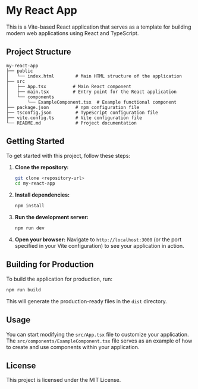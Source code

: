 # My React App

This is a Vite-based React application that serves as a template for building modern web applications using React and TypeScript.

## Project Structure

```
my-react-app
├── public
│   └── index.html        # Main HTML structure of the application
├── src
│   ├── App.tsx          # Main React component
│   ├── main.tsx         # Entry point for the React application
│   └── components
│       └── ExampleComponent.tsx  # Example functional component
├── package.json          # npm configuration file
├── tsconfig.json         # TypeScript configuration file
├── vite.config.ts        # Vite configuration file
└── README.md             # Project documentation
```

## Getting Started

To get started with this project, follow these steps:

1. **Clone the repository:**
   ```bash
   git clone <repository-url>
   cd my-react-app
   ```

2. **Install dependencies:**
   ```bash
   npm install
   ```

3. **Run the development server:**
   ```bash
   npm run dev
   ```

4. **Open your browser:**
   Navigate to `http://localhost:3000` (or the port specified in your Vite configuration) to see your application in action.

## Building for Production

To build the application for production, run:

```bash
npm run build
```

This will generate the production-ready files in the `dist` directory.

## Usage

You can start modifying the `src/App.tsx` file to customize your application. The `src/components/ExampleComponent.tsx` file serves as an example of how to create and use components within your application.

## License

This project is licensed under the MIT License.